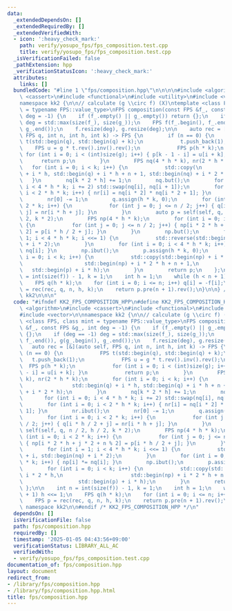 ```yaml
---
data:
  _extendedDependsOn: []
  _extendedRequiredBy: []
  _extendedVerifiedWith:
  - icon: ':heavy_check_mark:'
    path: verify/yosupo_fps/fps_composition.test.cpp
    title: verify/yosupo_fps/fps_composition.test.cpp
  _isVerificationFailed: false
  _pathExtension: hpp
  _verificationStatusIcon: ':heavy_check_mark:'
  attributes:
    links: []
  bundledCode: "#line 1 \"fps/composition.hpp\"\n\n\n\n#include <algorithm>\n#include\
    \ <cassert>\n#include <functional>\n#include <utility>\n#include <vector>\n\n\
    namespace kk2 {\n\n// calculate (g \\circ f) (X)\ntemplate <class FPS, class mint\
    \ = typename FPS::value_type>\nFPS composition(const FPS &f_, const FPS &g_, int\
    \ deg = -1) {\n    if (f_.empty() || g_.empty()) return {};\n    if (deg == -1)\
    \ deg = std::max(size(f_), size(g_));\n    FPS f(f_.begin(), f_.end()), g(g_.begin(),\
    \ g_.end());\n    f.resize(deg), g.resize(deg);\n\n    auto rec = [&](auto self,\
    \ FPS q, int n, int h, int k) -> FPS {\n        if (n == 0) {\n            FPS\
    \ t(std::begin(q), std::begin(q) + k);\n            t.push_back(1);\n        \
    \    FPS u = g * t.rev().inv().rev();\n            FPS p(h * k);\n           \
    \ for (int i = 0; i < (int)size(g); i++) { p[k - 1 - i] = u[i + k]; }\n      \
    \      return p;\n        }\n        FPS nq(4 * h * k), nr(2 * h * k);\n     \
    \   for (int i = 0; i < k; i++) {\n            std::copy(\n                std::begin(q)\
    \ + i * h, std::begin(q) + i * h + n + 1, std::begin(nq) + i * 2 * h);\n     \
    \   }\n        nq[k * 2 * h] += 1;\n        nq.but();\n        for (int i = 0;\
    \ i < 4 * h * k; i += 2) std::swap(nq[i], nq[i + 1]);\n        for (int i = 0;\
    \ i < 2 * h * k; i++) { nr[i] = nq[i * 2] * nq[i * 2 + 1]; }\n        nr.ibut();\n\
    \        nr[0] -= 1;\n        q.assign(h * k, 0);\n        for (int i = 0; i <\
    \ 2 * k; i++) {\n            for (int j = 0; j <= n / 2; j++) { q[i * h / 2 +\
    \ j] = nr[i * h + j]; }\n        }\n        auto p = self(self, q, n / 2, h /\
    \ 2, k * 2);\n        FPS np(4 * h * k);\n        for (int i = 0; i < 2 * k; i++)\
    \ {\n            for (int j = 0; j <= n / 2; j++) { np[i * 2 * h + j * 2 + n %\
    \ 2] = p[i * h / 2 + j]; }\n        }\n        np.but();\n        for (int i =\
    \ 1; i < 4 * h * k; i <<= 1) {\n            std::reverse(std::begin(nq) + i, std::begin(nq)\
    \ + i * 2);\n        }\n        for (int i = 0; i < 4 * h * k; i++) { np[i] *=\
    \ nq[i]; }\n        np.ibut();\n        p.assign(h * k, 0);\n        for (int\
    \ i = 0; i < k; i++) {\n            std::copy(std::begin(np) + i * 2 * h,\n  \
    \                    std::begin(np) + i * 2 * h + n + 1,\n                   \
    \   std::begin(p) + i * h);\n        }\n        return p;\n    };\n\n    int n\
    \ = int(size(f)) - 1, k = 1;\n    int h = 1;\n    while (h < n + 1) h <<= 1;\n\
    \    FPS q(h * k);\n    for (int i = 0; i <= n; i++) q[i] = -f[i];\n    FPS p\
    \ = rec(rec, q, n, h, k);\n    return p.pre(n + 1).rev();\n}\n\n} // namespace\
    \ kk2\n\n\n"
  code: "#ifndef KK2_FPS_COMPOSITION_HPP\n#define KK2_FPS_COMPOSITION_HPP 1\n\n#include\
    \ <algorithm>\n#include <cassert>\n#include <functional>\n#include <utility>\n\
    #include <vector>\n\nnamespace kk2 {\n\n// calculate (g \\circ f) (X)\ntemplate\
    \ <class FPS, class mint = typename FPS::value_type>\nFPS composition(const FPS\
    \ &f_, const FPS &g_, int deg = -1) {\n    if (f_.empty() || g_.empty()) return\
    \ {};\n    if (deg == -1) deg = std::max(size(f_), size(g_));\n    FPS f(f_.begin(),\
    \ f_.end()), g(g_.begin(), g_.end());\n    f.resize(deg), g.resize(deg);\n\n \
    \   auto rec = [&](auto self, FPS q, int n, int h, int k) -> FPS {\n        if\
    \ (n == 0) {\n            FPS t(std::begin(q), std::begin(q) + k);\n         \
    \   t.push_back(1);\n            FPS u = g * t.rev().inv().rev();\n          \
    \  FPS p(h * k);\n            for (int i = 0; i < (int)size(g); i++) { p[k - 1\
    \ - i] = u[i + k]; }\n            return p;\n        }\n        FPS nq(4 * h *\
    \ k), nr(2 * h * k);\n        for (int i = 0; i < k; i++) {\n            std::copy(\n\
    \                std::begin(q) + i * h, std::begin(q) + i * h + n + 1, std::begin(nq)\
    \ + i * 2 * h);\n        }\n        nq[k * 2 * h] += 1;\n        nq.but();\n \
    \       for (int i = 0; i < 4 * h * k; i += 2) std::swap(nq[i], nq[i + 1]);\n\
    \        for (int i = 0; i < 2 * h * k; i++) { nr[i] = nq[i * 2] * nq[i * 2 +\
    \ 1]; }\n        nr.ibut();\n        nr[0] -= 1;\n        q.assign(h * k, 0);\n\
    \        for (int i = 0; i < 2 * k; i++) {\n            for (int j = 0; j <= n\
    \ / 2; j++) { q[i * h / 2 + j] = nr[i * h + j]; }\n        }\n        auto p =\
    \ self(self, q, n / 2, h / 2, k * 2);\n        FPS np(4 * h * k);\n        for\
    \ (int i = 0; i < 2 * k; i++) {\n            for (int j = 0; j <= n / 2; j++)\
    \ { np[i * 2 * h + j * 2 + n % 2] = p[i * h / 2 + j]; }\n        }\n        np.but();\n\
    \        for (int i = 1; i < 4 * h * k; i <<= 1) {\n            std::reverse(std::begin(nq)\
    \ + i, std::begin(nq) + i * 2);\n        }\n        for (int i = 0; i < 4 * h\
    \ * k; i++) { np[i] *= nq[i]; }\n        np.ibut();\n        p.assign(h * k, 0);\n\
    \        for (int i = 0; i < k; i++) {\n            std::copy(std::begin(np) +\
    \ i * 2 * h,\n                      std::begin(np) + i * 2 * h + n + 1,\n    \
    \                  std::begin(p) + i * h);\n        }\n        return p;\n   \
    \ };\n\n    int n = int(size(f)) - 1, k = 1;\n    int h = 1;\n    while (h < n\
    \ + 1) h <<= 1;\n    FPS q(h * k);\n    for (int i = 0; i <= n; i++) q[i] = -f[i];\n\
    \    FPS p = rec(rec, q, n, h, k);\n    return p.pre(n + 1).rev();\n}\n\n} //\
    \ namespace kk2\n\n#endif /* KK2_FPS_COMPOSITION_HPP */\n"
  dependsOn: []
  isVerificationFile: false
  path: fps/composition.hpp
  requiredBy: []
  timestamp: '2025-01-05 04:43:56+09:00'
  verificationStatus: LIBRARY_ALL_AC
  verifiedWith:
  - verify/yosupo_fps/fps_composition.test.cpp
documentation_of: fps/composition.hpp
layout: document
redirect_from:
- /library/fps/composition.hpp
- /library/fps/composition.hpp.html
title: fps/composition.hpp
---
```


